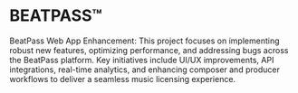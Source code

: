 # BEATPASS™
BeatPass Web App Enhancement: This project focuses on implementing robust new features, optimizing performance, and addressing bugs across the BeatPass platform. Key initiatives include UI/UX improvements, API integrations, real-time analytics, and enhancing composer and producer workflows to deliver a seamless music licensing experience.
